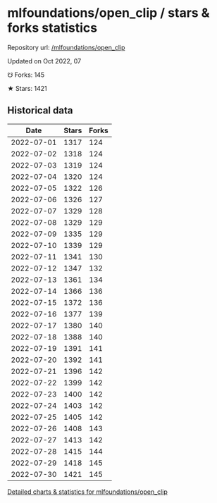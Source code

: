 # mlfoundations/open_clip / stars & forks statistics

Repository url: [/mlfoundations/open_clip](https://github.com/mlfoundations/open_clip)

Updated on Oct 2022, 07

☋ Forks: 145

★ Stars: 1421

## Historical data
| Date | Stars | Forks |
|------|-------|-------|
| 2022-07-01 | 1317 | 124 | 
| 2022-07-02 | 1318 | 124 | 
| 2022-07-03 | 1319 | 124 | 
| 2022-07-04 | 1320 | 124 | 
| 2022-07-05 | 1322 | 126 | 
| 2022-07-06 | 1326 | 127 | 
| 2022-07-07 | 1329 | 128 | 
| 2022-07-08 | 1329 | 129 | 
| 2022-07-09 | 1335 | 129 | 
| 2022-07-10 | 1339 | 129 | 
| 2022-07-11 | 1341 | 130 | 
| 2022-07-12 | 1347 | 132 | 
| 2022-07-13 | 1361 | 134 | 
| 2022-07-14 | 1366 | 136 | 
| 2022-07-15 | 1372 | 136 | 
| 2022-07-16 | 1377 | 139 | 
| 2022-07-17 | 1380 | 140 | 
| 2022-07-18 | 1388 | 140 | 
| 2022-07-19 | 1391 | 141 | 
| 2022-07-20 | 1392 | 141 | 
| 2022-07-21 | 1396 | 142 | 
| 2022-07-22 | 1399 | 142 | 
| 2022-07-23 | 1400 | 142 | 
| 2022-07-24 | 1403 | 142 | 
| 2022-07-25 | 1405 | 142 | 
| 2022-07-26 | 1408 | 143 | 
| 2022-07-27 | 1413 | 142 | 
| 2022-07-28 | 1415 | 144 | 
| 2022-07-29 | 1418 | 145 | 
| 2022-07-30 | 1421 | 145 | 


[Detailed charts & statistics for mlfoundations/open_clip](https://reviewgithub.com/rep/mlfoundations/open_clip)
